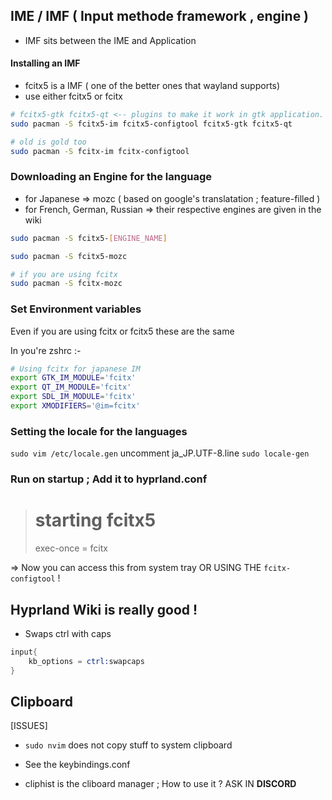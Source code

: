 ## IME / IMF ( Input methode framework , engine )

- IMF sits between the IME and Application


#### Installing an IMF 

- fcitx5 is a IMF ( one of the better ones that wayland supports)
- use either fcitx5 or fcitx


```sh
# fcitx5-gtk fcitx5-qt <-- plugins to make it work in gtk application.
sudo pacman -S fcitx5-im fcitx5-configtool fcitx5-gtk fcitx5-qt

# old is gold too
sudo pacman -S fcitx-im fcitx-configtool

```

### Downloading an Engine for the language

- for Japanese => mozc ( based on google's translatation ; feature-filled )
- for French, German, Russian => their respective engines are given in the wiki

```sh
sudo pacman -S fcitx5-[ENGINE_NAME]

sudo pacman -S fcitx5-mozc 

# if you are using fcitx
sudo pacman -S fcitx-mozc 

```

### Set Environment variables

Even if you are using fcitx or fcitx5 these are the same 

In you're zshrc :-
```zsh
# Using fcitx for japanese IM
export GTK_IM_MODULE='fcitx'
export QT_IM_MODULE='fcitx'
export SDL_IM_MODULE='fcitx'
export XMODIFIERS='@im=fcitx'
```

### Setting the locale for the languages

`sudo vim /etc/locale.gen`
uncomment ja_JP.UTF-8.line 
`sudo locale-gen`


### Run on startup ; Add it to hyprland.conf

> # starting fcitx5
> exec-once = fcitx

=>  Now you can access this from system tray OR USING THE `fcitx-configtool` !


## Hyprland Wiki is really good !

- Swaps ctrl with caps

```s
input{
    kb_options = ctrl:swapcaps
}
```

## Clipboard

[ISSUES]
- `sudo nvim` does not copy stuff to system clipboard


- See the keybindings.conf
- cliphist is the cliboard manager ; How to use it ? ASK IN **DISCORD**